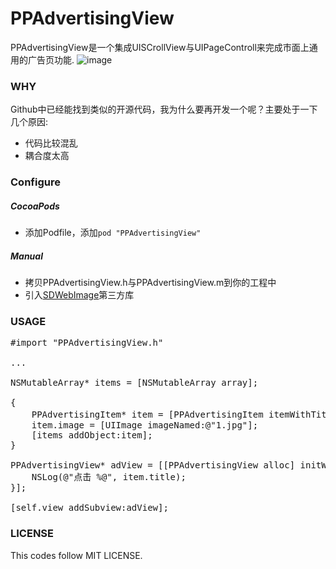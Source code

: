 # PPAdvertisingView
PPAdvertisingView是一个集成UISCrollView与UIPageControll来完成市面上通用的广告页功能.
![image](https://github.com/smallmuou/PPAdvertisingView/blob/master/PPAdvertisingView.gif)

### WHY
Github中已经能找到类似的开源代码，我为什么要再开发一个呢？主要处于一下几个原因:

* 代码比较混乱
* 耦合度太高

### Configure

##### CocoaPods
* 添加Podfile，添加`pod "PPAdvertisingView"`

##### Manual
* 拷贝PPAdvertisingView.h与PPAdvertisingView.m到你的工程中
* 引入[SDWebImage](https://github.com/rs/SDWebImage)第三方库

### USAGE
<pre>
#import "PPAdvertisingView.h"

...

NSMutableArray* items = [NSMutableArray array];

{
    PPAdvertisingItem* item = [PPAdvertisingItem itemWithTitle:@"本地图片1" contentURL:@"http://www.baidu.com"];
    item.image = [UIImage imageNamed:@"1.jpg"];
    [items addObject:item];
}

PPAdvertisingView* adView = [[PPAdvertisingView alloc] initWithFrame:CGRectMake(0, 50, self.view.bounds.size.width, 200) advertisingItems:items touchAction:^(PPAdvertisingItem *item) {
    NSLog(@"点击 %@", item.title);
}];

[self.view addSubview:adView];
</pre>

### LICENSE
This codes follow MIT LICENSE.



